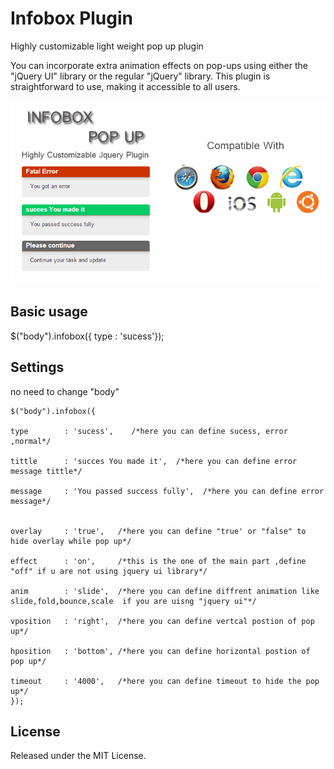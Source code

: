 Infobox Plugin
==============

Highly customizable light weight pop up plugin

You can incorporate extra animation effects on pop-ups using either the "jQuery UI" library or the regular "jQuery" library. This plugin is straightforward to use, making it accessible to all users.




![alt tag](https://raw.githubusercontent.com/anishtr4/Infobox-Plugin/master/infoboxnew.png)

## Basic usage

$("body").infobox({ type : 'sucess'});


## Settings

no need to change "body" 
 
    $("body").infobox({
 
    type        : 'sucess',    /*here you can define sucess, error ,normal*/
    
	tittle      : 'succes You made it',  /*here you can define error message tittle*/
	
    message     : 'You passed success fully',  /*here you can define error message*/
    

	overlay     : 'true',   /*here you can define "true' or "false" to hide overlay while pop up*/

	effect      : 'on',     /*this is the one of the main part ,define "off" if u are not using jquery ui library*/

	anim        : 'slide',  /*here you can define diffrent animation like slide,fold,bounce,scale  if you are uisng "jquery ui"*/

	vposition   : 'right',  /*here you can define vertcal postion of pop up*/

	hposition   : 'bottom', /*here you can define horizontal postion of pop up*/

	timeout     : '4000',   /*here you can define timeout to hide the pop up*/
	});


## License

Released under the MIT License.

